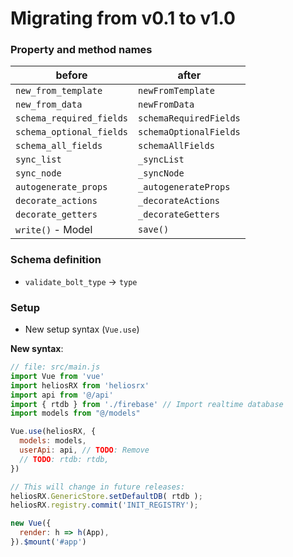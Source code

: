 # Migrating from v0.1 to v1.0

### Property and method names

| before                    | after
|---------------------------|---------------------------
| `new_from_template`       | `newFromTemplate`
| `new_from_data`           | `newFromData`
| `schema_required_fields`  | `schemaRequiredFields`
| `schema_optional_fields`  | `schemaOptionalFields`
| `schema_all_fields`       | `schemaAllFields`
| `sync_list`               | `_syncList`
| `sync_node`               | `_syncNode`
| `autogenerate_props`      | `_autogenerateProps`
| `decorate_actions`        | `_decorateActions`
| `decorate_getters`        | `_decorateGetters`
| `write()` - Model         | `save()`

### Schema definition

- `validate_bolt_type` -> `type`

### Setup

- New setup syntax (`Vue.use`)

**New syntax**:

```js
// file: src/main.js
import Vue from 'vue'
import heliosRX from 'heliosrx'
import api from '@/api'
import { rtdb } from './firebase' // Import realtime database
import models from "@/models"

Vue.use(heliosRX, {
  models: models,
  userApi: api, // TODO: Remove
  // TODO: rtdb: rtdb,
})

// This will change in future releases:
heliosRX.GenericStore.setDefaultDB( rtdb );
heliosRX.registry.commit('INIT_REGISTRY');

new Vue({
  render: h => h(App),
}).$mount('#app')
```
